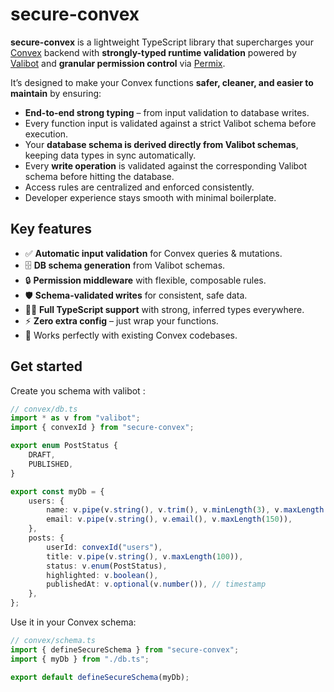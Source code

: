 # secure-convex

**secure-convex** is a lightweight TypeScript library that supercharges your [Convex](https://convex.dev) backend with **strongly-typed runtime validation** powered by [Valibot](https://valibot.dev) and **granular permission control** via [Permix](https://github.com/davethan/permix).

It’s designed to make your Convex functions **safer, cleaner, and easier to maintain** by ensuring:

- **End-to-end strong typing** – from input validation to database writes.
- Every function input is validated against a strict Valibot schema before execution.
- Your **database schema is derived directly from Valibot schemas**, keeping data types in sync automatically.
- Every **write operation** is validated against the corresponding Valibot schema before hitting the database.
- Access rules are centralized and enforced consistently.
- Developer experience stays smooth with minimal boilerplate.

## Key features

- ✅ **Automatic input validation** for Convex queries & mutations.
- 🗄 **DB schema generation** from Valibot schemas.
- 🔒 **Permission middleware** with flexible, composable rules.
- 🛡 **Schema-validated writes** for consistent, safe data.
- 🧑‍💻 **Full TypeScript support** with strong, inferred types everywhere.
- ⚡ **Zero extra config** – just wrap your functions.
- 🧩 Works perfectly with existing Convex codebases.

## Get started

Create you schema with valibot :

```ts
// convex/db.ts
import * as v from "valibot";
import { convexId } from "secure-convex";

export enum PostStatus {
    DRAFT,
    PUBLISHED,
}

export const myDb = {
    users: {
        name: v.pipe(v.string(), v.trim(), v.minLength(3), v.maxLength(100)),
        email: v.pipe(v.string(), v.email(), v.maxLength(150)),
    },
    posts: {
        userId: convexId("users"),
        title: v.pipe(v.string(), v.maxLength(100)),
        status: v.enum(PostStatus),
        highlighted: v.boolean(),
        publishedAt: v.optional(v.number()), // timestamp
    },
};
```

Use it in your Convex schema:

```ts
// convex/schema.ts
import { defineSecureSchema } from "secure-convex";
import { myDb } from "./db.ts";

export default defineSecureSchema(myDb);
```
